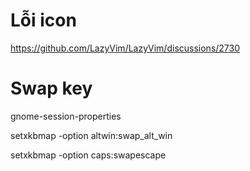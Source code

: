 # Lỗi icon
https://github.com/LazyVim/LazyVim/discussions/2730

# Swap key
gnome-session-properties

setxkbmap -option altwin:swap_alt_win

setxkbmap -option caps:swapescape

